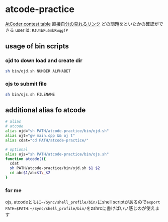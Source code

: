 # atcode-practice

[AtCoder contest table](https://kenkoooo.com/atcoder/#/table/)
[直接自分の見れるリンク](https://kenkoooo.com/atcoder/#/table/RJU4bFu5mbRwqgfP)
どの問題をといたかの確認ができる
user id:
`RJU4bFu5mbRwqgfP`

## usage of bin scripts
### ojd to down load and create dir
```sh
sh bin/ojd.sh NUMBER ALPHABET
```

### ojs to submit file
```sh
sh bin/ojs.sh FILENAME
```

## additional alias fo atcode
```sh
# alias
# atcode
alias ojd="sh PATH/atcode-practice/bin/ojd.sh"
alias ojt="gw main.cpp && oj t"
alias cdat="cd PATH/atcode-practice/"

# optional
alias ojs="sh PATH/atcode-practice/bin/ojs.sh"
function atcode(){
  cdat
  sh PATH/atcode-practice/bin/ojd.sh $1 $2
  cd abc$1/abc$1\_$2
}
```

### for me
ojs, atcodeともに`~/Sync/shell_profile/bin/`にshell scriptがあるので`export PATH=$PATH:~/Sync/shell_profile/bin/`をzshrcに書けばいい感じのが使えます
